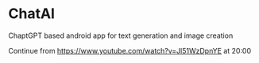 # ChatAI
ChaptGPT based android app for text generation and image creation


Continue from https://www.youtube.com/watch?v=Jl51WzDpnYE at 20:00
